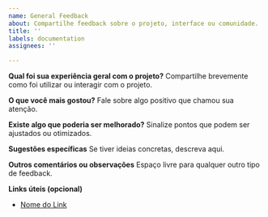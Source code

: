 ```yaml
---
name: General Feedback
about: Compartilhe feedback sobre o projeto, interface ou comunidade.
title: ''
labels: documentation
assignees: ''

---
```


**Qual foi sua experiência geral com o projeto?**
Compartilhe brevemente como foi utilizar ou interagir com o projeto.

**O que você mais gostou?**
Fale sobre algo positivo que chamou sua atenção.

**Existe algo que poderia ser melhorado?**
Sinalize pontos que podem ser ajustados ou otimizados.

**Sugestões específicas**
Se tiver ideias concretas, descreva aqui.

**Outros comentários ou observações**
Espaço livre para qualquer outro tipo de feedback.

**Links úteis (opcional)**
- [Nome do Link](URL)
